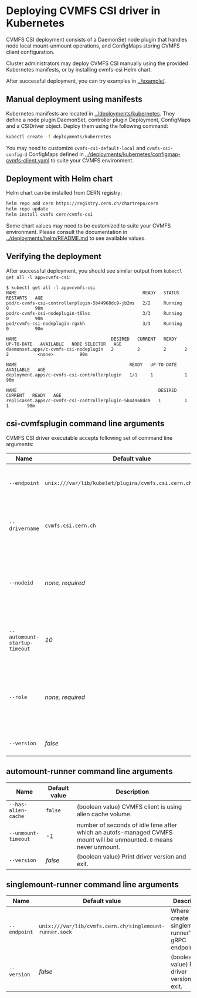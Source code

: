 # Deploying CVMFS CSI driver in Kubernetes

CVMFS CSI deployment consists of a DaemonSet node plugin that handles node local mount-unmount operations, and ConfigMaps storing CVMFS client configuration.

Cluster administrators may deploy CVMFS CSI manually using the provided Kubernetes manifests, or by installing cvmfs-csi Helm chart.

After successful deployment, you can try examples in [../example/](../example/).

## Manual deployment using manifests

Kubernetes manifests are located in [../deployments/kubernetes](../deployments/kubernetes). They define a node plugin DaemonSet, controller plugin Deployment, ConfigMaps and a CSIDriver object. Deploy them using the following command:

```bash
kubectl create -f deployments/kubernetes
```

You may need to customize `cvmfs-csi-default-local` and `cvmfs-csi-config-d` ConfigMaps defined in [../deployments/kubernetes/configmap-cvmfs-client.yaml](../deployments/kubernetes/cvmfs-client-configmap.yaml) to suite your CVMFS environment.

## Deployment with Helm chart

Helm chart can be installed from CERN registry:

```bash
helm repo add cern https://registry.cern.ch/chartrepo/cern
helm repo update
helm install cvmfs cern/cvmfs-csi
```

Some chart values may need to be customized to suite your CVMFS environment. Please consult the documentation in [../deployments/helm/README.md](../deployments/helm/README.md) to see available values.

## Verifying the deployment

After successful deployment, you should see similar output from `kubectl get all -l app=cvmfs-csi`:

```
$ kubectl get all -l app=cvmfs-csi
NAME                                                READY   STATUS    RESTARTS   AGE
pod/c-cvmfs-csi-controllerplugin-5b44968dc9-jb2ms   2/2     Running   0          90m
pod/c-cvmfs-csi-nodeplugin-t6lvc                    3/3     Running   0          90m
pod/cvmfs-csi-nodeplugin-rgxkh                      3/3     Running   0          90m

NAME                                    DESIRED   CURRENT   READY   UP-TO-DATE   AVAILABLE   NODE SELECTOR   AGE
daemonset.apps/c-cvmfs-csi-nodeplugin   2         2         2       2            2           <none>          90m

NAME                                           READY   UP-TO-DATE   AVAILABLE   AGE
deployment.apps/c-cvmfs-csi-controllerplugin   1/1     1            1           90m

NAME                                                      DESIRED   CURRENT   READY   AGE
replicaset.apps/c-cvmfs-csi-controllerplugin-5b44968dc9   1         1         1       90m
```

## csi-cvmfsplugin command line arguments

CVMFS CSI driver executable accepts following set of command line arguments:

|Name|Default value|Description|
|--|--|--|
|`--endpoint`|`unix:///var/lib/kubelet/plugins/cvmfs.csi.cern.ch/csi.sock`|(string value) CSI endpoint. CVMFS CSI will create a UNIX socket at this location.|
|`--drivername`|`cvmfs.csi.cern.ch`|(string value) Name of the driver that is used to link PersistentVolume objects to CVMFS CSI driver.|
|`--nodeid`|_none, required_|(string value) Unique identifier of the node on which the CVMFS CSI node plugin pod is running. Should be set to the value of `Pod.spec.nodeName`.|
|`--automount-startup-timeout`|_10_|number of seconds to wait for automount daemon to start up before exiting. `0` means no timeout.|
|`--role`|_none, required_|Enable driver service role (comma-separated list or repeated `--role` flags). Allowed values are: `identity`, `node`, `controller`.|
|`--version`|_false_|(boolean value) Print driver version and exit.|

## automount-runner command line arguments

|Name|Default value|Description|
|--|--|--|
|`--has-alien-cache`|`false`|(boolean value) CVMFS client is using alien cache volume.|
|`--unmount-timeout`|_-1_|number of seconds of idle time after which an autofs-managed CVMFS mount will be unmounted. `0` means never unmount.|
|`--version`|_false_|(boolean value) Print driver version and exit.|

## singlemount-runner command line arguments

|Name|Default value|Description|
|--|--|--|
|`--endpoint`|`unix:///var/lib/cvmfs.cern.ch/singlemount-runner.sock`|Where to create singlemount-runner's gRPC endpoint.|
|`--version`|_false_|(boolean value) Print driver version and exit.|
